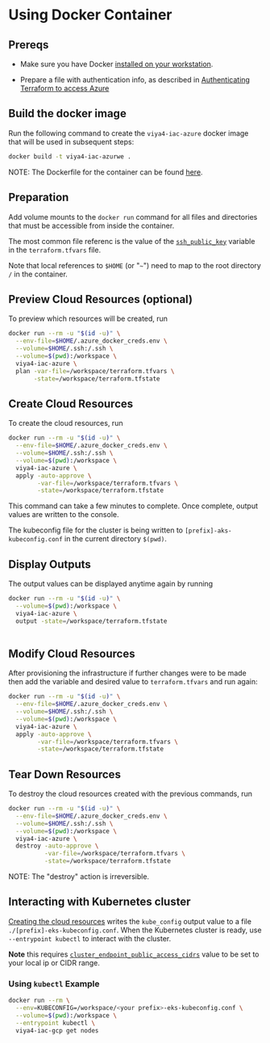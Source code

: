 # Using Docker Container

## Prereqs

- Make sure you have Docker [installed on your workstation](../../README.md#docker).

- Prepare a file with authentication info, as described in [Authenticating Terraform to access Azure](./TerraformAzureAuthentication.md)

## Build the docker image

Run the following command to create the `viya4-iac-azure` docker image that will be used in subsequent steps:

```bash
docker build -t viya4-iac-azurwe .
```

NOTE: The Dockerfile for the container can be found [here](../../Dockerfile).

## Preparation

Add volume mounts to the `docker run` command for all files and directories that must be accessible from inside the container.

The most common file referenc is the value of the [`ssh_public_key`](./CONFIG-VARS.md#required-variables) variable in the `terraform.tfvars` file.

Note that local references to `$HOME` (or "`~`") need to map to the root directory `/` in the container.

## Preview Cloud Resources (optional)

To preview which resources will be created, run

```bash
docker run --rm -u "$(id -u)" \
  --env-file=$HOME/.azure_docker_creds.env \
  --volume=$HOME/.ssh:/.ssh \
  --volume=$(pwd):/workspace \
  viya4-iac-azure \
  plan -var-file=/workspace/terraform.tfvars \
       -state=/workspace/terraform.tfstate  
```

## Create Cloud Resources

To create the cloud resources, run

```bash
docker run --rm -u "$(id -u)" \
  --env-file=$HOME/.azure_docker_creds.env \
  --volume=$HOME/.ssh:/.ssh \
  --volume=$(pwd):/workspace \
  viya4-iac-azure \
  apply -auto-approve \
        -var-file=/workspace/terraform.tfvars \
        -state=/workspace/terraform.tfstate 
```
This command can take a few minutes to complete. Once complete, output values are written to the console.

The kubeconfig file for the cluster is being written to `[prefix]-aks-kubeconfig.conf` in the current directory `$(pwd)`.

## Display Outputs

The output values can be displayed anytime again by running

```bash
docker run --rm -u "$(id -u)" \
  --volume=$(pwd):/workspace \
  viya4-iac-azure \
  output -state=/workspace/terraform.tfstate 
 
```

## Modify Cloud Resources

After provisioning the infrastructure if further changes were to be made then add the variable and desired value to `terraform.tfvars` and run again:

```bash
docker run --rm -u "$(id -u)" \
  --env-file=$HOME/.azure_docker_creds.env \
  --volume=$HOME/.ssh:/.ssh \
  --volume=$(pwd):/workspace \
  viya4-iac-azure \
  apply -auto-approve \
        -var-file=/workspace/terraform.tfvars \
        -state=/workspace/terraform.tfstate 
```


## Tear Down Resources 

To destroy the cloud resources created with the previous commands, run

```bash
docker run --rm -u "$(id -u)" \
  --env-file=$HOME/.azure_docker_creds.env \
  --volume=$HOME/.ssh:/.ssh \
  --volume=$(pwd):/workspace \
  viya4-iac-azure \
  destroy -auto-approve \
          -var-file=/workspace/terraform.tfvars \
          -state=/workspace/terraform.tfstate
```
NOTE: The "destroy" action is irreversible.

## Interacting with Kubernetes cluster

[Creating the cloud resources](#create-cloud-resources) writes the `kube_config` output value to a file `./[prefix]-eks-kubeconfig.conf`. When the Kubernetes cluster is ready, use `--entrypoint kubectl` to interact with the cluster.

**Note** this requires [`cluster_endpoint_public_access_cidrs`](../CONFIG-VARS.md#admin-access) value to be set to your local ip or CIDR range.

### Using `kubectl` Example

```bash
docker run --rm \
  --env=KUBECONFIG=/workspace/<your prefix>-eks-kubeconfig.conf \
  --volume=$(pwd):/workspace \
  --entrypoint kubectl \
  viya4-iac-gcp get nodes 

```
